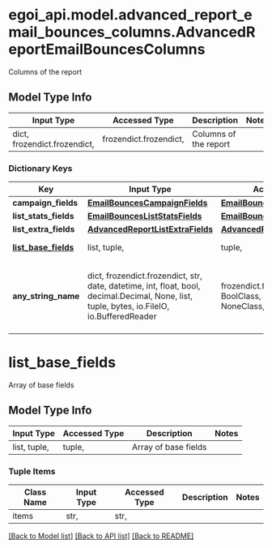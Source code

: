 # egoi_api.model.advanced_report_email_bounces_columns.AdvancedReportEmailBouncesColumns

Columns of the report

## Model Type Info
Input Type | Accessed Type | Description | Notes
------------ | ------------- | ------------- | -------------
dict, frozendict.frozendict,  | frozendict.frozendict,  | Columns of the report | 

### Dictionary Keys
Key | Input Type | Accessed Type | Description | Notes
------------ | ------------- | ------------- | ------------- | -------------
**campaign_fields** | [**EmailBouncesCampaignFields**](EmailBouncesCampaignFields.md) | [**EmailBouncesCampaignFields**](EmailBouncesCampaignFields.md) |  | 
**list_stats_fields** | [**EmailBouncesListStatsFields**](EmailBouncesListStatsFields.md) | [**EmailBouncesListStatsFields**](EmailBouncesListStatsFields.md) |  | 
**list_extra_fields** | [**AdvancedReportListExtraFields**](AdvancedReportListExtraFields.md) | [**AdvancedReportListExtraFields**](AdvancedReportListExtraFields.md) |  | 
**[list_base_fields](#list_base_fields)** | list, tuple,  | tuple,  | Array of base fields | 
**any_string_name** | dict, frozendict.frozendict, str, date, datetime, int, float, bool, decimal.Decimal, None, list, tuple, bytes, io.FileIO, io.BufferedReader | frozendict.frozendict, str, BoolClass, decimal.Decimal, NoneClass, tuple, bytes, FileIO | any string name can be used but the value must be the correct type | [optional]

# list_base_fields

Array of base fields

## Model Type Info
Input Type | Accessed Type | Description | Notes
------------ | ------------- | ------------- | -------------
list, tuple,  | tuple,  | Array of base fields | 

### Tuple Items
Class Name | Input Type | Accessed Type | Description | Notes
------------- | ------------- | ------------- | ------------- | -------------
items | str,  | str,  |  | 

[[Back to Model list]](../../README.md#documentation-for-models) [[Back to API list]](../../README.md#documentation-for-api-endpoints) [[Back to README]](../../README.md)

